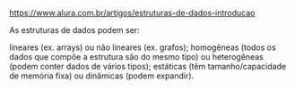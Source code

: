 https://www.alura.com.br/artigos/estruturas-de-dados-introducao

As estruturas de dados podem ser:

lineares (ex. arrays) ou não lineares (ex. grafos);
homogêneas (todos os dados que compõe a estrutura são do mesmo tipo) ou heterogêneas (podem conter dados de vários tipos);
estáticas (têm tamanho/capacidade de memória fixa) ou dinâmicas (podem expandir).
